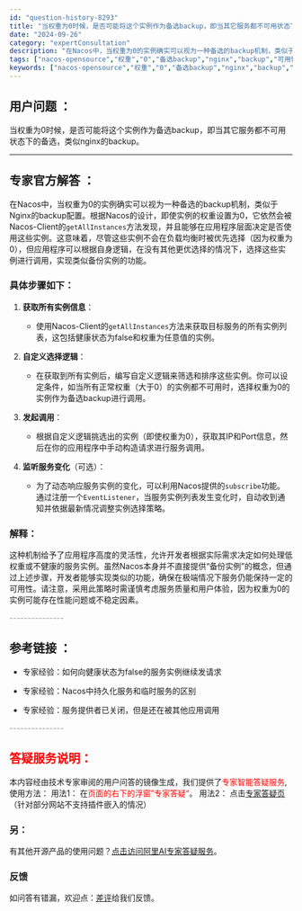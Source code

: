 ```yaml
---
id: "question-history-8293"
title: "当权重为0时候，是否可能将这个实例作为备选backup，即当其它服务都不可用状态下的备选，类似nginx的"
date: "2024-09-26"
category: "expertConsultation"
description: "在Nacos中，当权重为0的实例确实可以视为一种备选的backup机制，类似于Nginx的backup配置。根据Nacos的设计，即使实例的权重设置为0，它依然会被Nacos-Client的`getAllInstances`方法发现，并且能够在应用程序层面决定是否使用这些实例。这意味着，尽管这些实例"
tags: ["nacos-opensource","权重","0","备选backup","nginx","backup","可用性"]
keywords: ["nacos-opensource","权重","0","备选backup","nginx","backup","可用性"]
---
```


## 用户问题 ： 
 当权重为0时候，是否可能将这个实例作为备选backup，即当其它服务都不可用状态下的备选，类似nginx的backup。  

---------------
## 专家官方解答 ：

在Nacos中，当权重为0的实例确实可以视为一种备选的backup机制，类似于Nginx的backup配置。根据Nacos的设计，即使实例的权重设置为0，它依然会被Nacos-Client的`getAllInstances`方法发现，并且能够在应用程序层面决定是否使用这些实例。这意味着，尽管这些实例不会在负载均衡时被优先选择（因为权重为0），但应用程序可以根据自身逻辑，在没有其他更优选择的情况下，选择这些实例进行调用，实现类似备份实例的功能。

### 具体步骤如下：

1. **获取所有实例信息**：
   - 使用Nacos-Client的`getAllInstances`方法来获取目标服务的所有实例列表，这包括健康状态为false和权重为任意值的实例。

2. **自定义选择逻辑**：
   - 在获取到所有实例后，编写自定义逻辑来筛选和排序这些实例。你可以设定条件，如当所有正常权重（大于0）的实例都不可用时，选择权重为0的实例作为备选backup进行调用。

3. **发起调用**：
   - 根据自定义逻辑挑选出的实例（即使权重为0），获取其IP和Port信息，然后在你的应用程序中手动构造请求进行服务调用。

4. **监听服务变化**（可选）：
   - 为了动态响应服务实例的变化，可以利用Nacos提供的`subscribe`功能。通过注册一个`EventListener`，当服务实例列表发生变化时，自动收到通知并依据最新情况调整实例选择策略。

### 解释：
这种机制给予了应用程序高度的灵活性，允许开发者根据实际需求决定如何处理低权重或不健康的服务实例。虽然Nacos本身并不直接提供“备份实例”的概念，但通过上述步骤，开发者能够实现类似的功能，确保在极端情况下服务仍能保持一定的可用性。请注意，采用此策略时需谨慎考虑服务质量和用户体验，因为权重为0的实例可能存在性能问题或不稳定因素。


<font color="#949494">---------------</font> 


## 参考链接 ：

* 专家经验：如何向健康状态为false的服务实例继续发请求 
 
 * 专家经验：Nacos中持久化服务和临时服务的区别 
 
 * 专家经验：服务提供者已关闭，但是还在被其他应用调用 


 <font color="#949494">---------------</font> 
 


## <font color="#FF0000">答疑服务说明：</font> 

本内容经由技术专家审阅的用户问答的镜像生成，我们提供了<font color="#FF0000">专家智能答疑服务</font>,使用方法：
用法1： 在<font color="#FF0000">页面的右下的浮窗”专家答疑“</font>。
用法2： 点击[专家答疑页](https://answer.opensource.alibaba.com/docs/intro)（针对部分网站不支持插件嵌入的情况）
### 另：


有其他开源产品的使用问题？[点击访问阿里AI专家答疑服务](https://answer.opensource.alibaba.com/docs/intro)。
### 反馈
如问答有错漏，欢迎点：[差评](https://ai.nacos.io/user/feedbackByEnhancerGradePOJOID?enhancerGradePOJOId=13632)给我们反馈。
